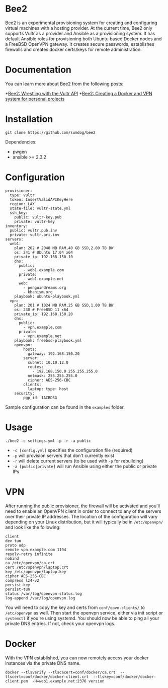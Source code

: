 Bee2
====
Bee2 is an experimental provisioning system for creating and configuring virtual machines with a hosting provider. At the current time, Bee2 only supports Vultr as a provider and Ansible as a provisioning system. It has default Ansible roles for provisioning both Ubuntu based Docker nodes and a FreeBSD OpenVPN gateway. It creates secure passwords, establishes firewalls and creates docker certs/keys for remote administration.

Documentation
=============
You can learn more about Bee2 from the following posts:

  *[Bee2: Wrestling with the Vultr API](http://penguindreams.org/blog/bee2-wrestling-with-the-vultr-api/)
  *[Bee2: Creating a Docker and VPN system for personal projects](http://penguindreams.org/blog/bee2-creating-a-docker-and-vpn-system-for-personal-projects/)

Installation
============
    git clone https://github.com/sumdog/bee2

Dependencies:
  * pwgen
  * ansible >= 2.3.2

Configuration
=============
```
provisioner:
  type: vultr
  token: InsertValidAPIKeyHere
  region: LAX
  state-file: vultr-state.yml
  ssh_key:
    public: vultr-key.pub
    private: vultr-key
inventory:
  public: vultr.pub.inv
  private: vultr.pri.inv
servers:
  web1:
    plan: 202 # 2048 MB RAM,40 GB SSD,2.00 TB BW
    os: 241 # Ubuntu 17.04 x64
    private_ip: 192.168.150.10
    dns:
      public:
        - web1.example.com
      private:
        - web1.example.net
      web:
        - penguindreams.org
        - khanism.org
    playbook: ubuntu-playbook.yml
  vpn:
    plan: 201 # 1024 MB RAM,25 GB SSD,1.00 TB BW
    os: 230 # FreeBSD 11 x64
    private_ip: 192.168.150.20
    dns:
      public:
        - vpn.example.com
      private:
        - vpn.example.net
    playbook: freebsd-playbook.yml
    openvpn:
        hosts:
          gateway: 192.168.150.20
        server:
          subnet: 10.10.12.0
          routes:
            - 192.168.150.0 255.255.255.0
          netmask: 255.255.255.0
          cipher: AES-256-CBC
        clients:
          laptop: type: host
    security:
        pgp_id: 1ACBD3G
```

Sample configuration can be found in the `examples` folder.

Usage
=====
    ./bee2 -c settings.yml -p -r -a public

* `-c [config.yml]` specifies the configuration file (required)
* `-p` will provision servers that don't currently exist
* `-r` will delete current servers (to be used with `-p` for rebuilding)
* `-a [public|private]` will run Ansible using either the public or private IPs

VPN
===

After running the public provisioner, the firewall will be activated and you'll need to enable an OpenVPN client in order to connect to any of the servers over their private IP addresses. The location of the configuration will vary depending on your Linux distribution, but it will typically be in `/etc/openvpn/` and look like the following:

```
client
dev tun
proto udp
remote vpn.example.com 1194
resolv-retry infinite
nobind
ca /etc/openvpn/ca.crt
cert /etc/openvpn/laptop.crt
key /etc/openvpn/laptop.key
cipher AES-256-CBC
compress lz4-v2
persist-key
persist-tun
status /var/log/openvpn-status.log
log-append /var/log/openvpn.log
```

You will need to copy the key and certs from `conf/opvn-clients/` to `/etc/openvpn` as well. Then start the openvpn service, either via init script or `systemctl` if you're using systemd. You should now be able to ping all your private DNS entries. If not, check your openvpn logs.

Docker
======

With the VPN established, you can now remotely access your docker instances via the private DNS name.

    docker --tlsverify --tlscacert=conf/docker/ca.crt  --tlscert=conf/docker/docker-client.crt  --tlskey=conf/docker/docker-client.pem  -H=web1.example.net:2376 version
